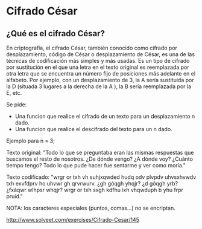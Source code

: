 # Cifrado César

## ¿Qué es el cifrado César?

En criptografía, el cifrado César, también conocido como cifrado por desplazamiento, código de César o desplazamiento de César, es una de las técnicas de codificación más simples y más usadas. Es un tipo de cifrado por sustitución en el que una letra en el texto original es reemplazada por otra letra que se encuentra un número fijo de posiciones más adelante en el alfabeto. Por ejemplo, con un desplazamiento de 3, la A sería sustituida por la D (situada 3 lugares a la derecha de la A ), la B sería reemplazada por la E, etc.

Se pide:

  * Una funcion que realice el cifrado de un texto para un desplazamiento n dado.
  * Una funcion que realice el descifrado del texto para un n dado.

Ejemplo para n = 3;

Texto original: "Todo lo que se preguntaba eran las mismas respuestas que buscamos el resto de nosotros. ¿De dónde vengo? ¿A dónde voy? ¿Cuánto tiempo tengo? Todo lo que pude hacer fue sentarme y ver como moría."

Texto codificado: "wrgr or txh vh suhjxqwded hudq odv plvpdv uhvsxhvwdv txh exvfdprv ho uhvwr gh qrvrwurv. ¿gh góqgh yhqjr? ¿d góqgh yrb? ¿fxáqwr wlhpsr whqjr? wrgr or txh sxgh kdfhu ixh vhqwduph b yhu frpr pruíd."

NOTA: los caracteres especiales (puntos, comas...) no se encriptan.

http://www.solveet.com/exercises/Cifrado-Cesar/145